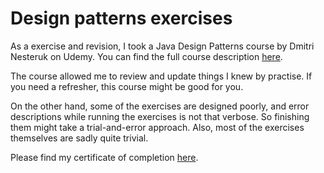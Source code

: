 # Design patterns exercises

As a exercise and revision, I took a Java Design Patterns course by Dmitri Nesteruk
on Udemy. You can find the full course description 
[here](https://www.udemy.com/course/design-patterns-java/).

The course allowed me to review and update things I knew by practise. If you need a 
refresher, this course might be good for you.

On the other hand, some of the exercises are designed poorly, and error descriptions
while running the exercises is not that verbose. So finishing them might take a 
trial-and-error approach. Also, most of the exercises themselves are sadly 
quite trivial.

Please find my certificate of completion [here](https://drive.google.com/file/d/1kfXC3uTIuREtncjPljJYTRs2jegQN86C/view?usp=sharing).
